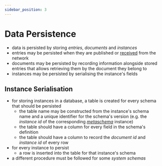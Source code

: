 ```yaml
---
sidebar_position: 3
---
```


# Data Persistence

- data is persisted by storing _entries_, _documents_ and _instances_
- entries may be persisted when they are published or [received](/docs/networking/replication) from the network
- documents may be persisted by recording information alongside stored entries that allows retrieving them by the document they belong to
- instances may be persisted by serialising the instance's fields

## Instance Serialisation

- for storing instances in a database, a table is created for every schema that should be persisted
  - the table name may be constructed from the instance's schema name and a unique identifier for the schema's version (e.g. the _instance id_ of the corresponding [_metaschema_](/docs/sending-data/schemas) instance)
  - the table should have a column for every field in the schema's definition
  - the table should have a column to record the _document id_ and _instance id_ of every row
- for every instance to persist
  - a row is inserted into the table for that instance's schema
- a different procedure must be followed for some _system schemas_

